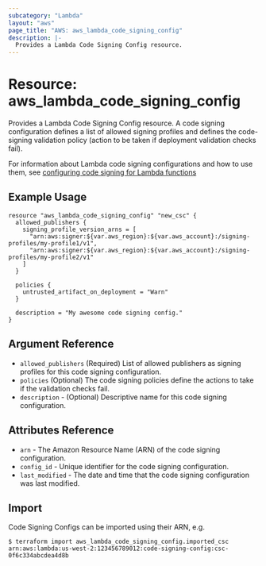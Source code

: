 ```yaml
---
subcategory: "Lambda"
layout: "aws"
page_title: "AWS: aws_lambda_code_signing_config"
description: |-
  Provides a Lambda Code Signing Config resource.
---
```


# Resource: aws_lambda_code_signing_config

Provides a Lambda Code Signing Config resource. A code signing configuration defines a list of allowed signing profiles and defines the code-signing validation policy (action to be taken if deployment validation checks fail).

For information about Lambda code signing configurations and how to use them, see [configuring code signing for Lambda functions][1]

## Example Usage

```hcl
resource "aws_lambda_code_signing_config" "new_csc" {
  allowed_publishers {
    signing_profile_version_arns = [
      "arn:aws:signer:${var.aws_region}:${var.aws_account}:/signing-profiles/my-profile1/v1",
      "arn:aws:signer:${var.aws_region}:${var.aws_account}:/signing-profiles/my-profile2/v1"
    ]
  }

  policies {
    untrusted_artifact_on_deployment = "Warn"
  }

  description = "My awesome code signing config."
}
```

## Argument Reference

* `allowed_publishers` (Required) List of allowed publishers as signing profiles for this code signing configuration.
* `policies` (Optional) The code signing policies define the actions to take if the validation checks fail.
* `description` - (Optional) Descriptive name for this code signing configuration.

## Attributes Reference

* `arn` - The Amazon Resource Name (ARN) of the code signing configuration.
* `config_id` - Unique identifier for the code signing configuration.
* `last_modified` - The date and time that the code signing configuration was last modified.

[1]: https://docs.aws.amazon.com/lambda/latest/dg/configuration-codesigning.html

## Import

Code Signing Configs can be imported using their ARN, e.g.

```
$ terraform import aws_lambda_code_signing_config.imported_csc arn:aws:lambda:us-west-2:123456789012:code-signing-config:csc-0f6c334abcdea4d8b
```
